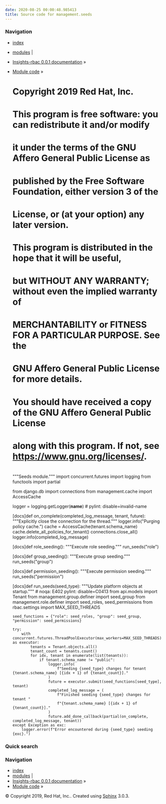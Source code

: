```yaml
---
date: 2020-08-25 00:00:48.985413
title: Source code for management.seeds
---
```

### Navigation

  - [index](../../../genindex/ "General Index")
  - [modules](../../../py-modindex/ "Python Module Index") |
  - [Insights-rbac 0.0.1 documentation](../../../index/) »
  - [Module code](../../index/) »


    #
    # Copyright 2019 Red Hat, Inc.
    #
    #    This program is free software: you can redistribute it and/or modify
    #    it under the terms of the GNU Affero General Public License as
    #    published by the Free Software Foundation, either version 3 of the
    #    License, or (at your option) any later version.
    #
    #    This program is distributed in the hope that it will be useful,
    #    but WITHOUT ANY WARRANTY; without even the implied warranty of
    #    MERCHANTABILITY or FITNESS FOR A PARTICULAR PURPOSE.  See the
    #    GNU Affero General Public License for more details.
    #
    #    You should have received a copy of the GNU Affero General Public License
    #    along with this program.  If not, see <https://www.gnu.org/licenses/>.
    #
    """Seeds module."""
    import concurrent.futures
    import logging
    from functools import partial
    
    from django.db import connections
    from management.cache import AccessCache
    
    logger = logging.getLogger(__name__)  # pylint: disable=invalid-name
    
    
    [docs]def on_complete(completed_log_message, tenant, future):
        """Explicitly close the connection for the thread."""
        logger.info("Purging policy cache.")
        cache = AccessCache(tenant.schema_name)
        cache.delete_all_policies_for_tenant()
        connections.close_all()
        logger.info(completed_log_message)
    
    
    [docs]def role_seeding():
        """Execute role seeding."""
        run_seeds("role")
    
    
    [docs]def group_seeding():
        """Execute group seeding."""
        run_seeds("group")
    
    
    [docs]def permission_seeding():
        """Execute permission seeding."""
        run_seeds("permission")
    
    
    [docs]def run_seeds(seed_type):
        """Update platform objects at startup."""
        # noqa: E402 pylint: disable=C0413
        from api.models import Tenant
        from management.group.definer import seed_group
        from management.role.definer import seed_roles, seed_permissions
        from rbac.settings import MAX_SEED_THREADS
    
        seed_functions = {"role": seed_roles, "group": seed_group, "permission": seed_permissions}
    
        try:
            with concurrent.futures.ThreadPoolExecutor(max_workers=MAX_SEED_THREADS) as executor:
                tenants = Tenant.objects.all()
                tenant_count = tenants.count()
                for idx, tenant in enumerate(list(tenants)):
                    if tenant.schema_name != "public":
                        logger.info(
                            f"Seeding {seed_type} changes for tenant {tenant.schema_name} [{idx + 1} of {tenant_count}]."
                        )
                        future = executor.submit(seed_functions[seed_type], tenant)
                        completed_log_message = (
                            f"Finished seeding {seed_type} changes for tenant "
                            f"{tenant.schema_name} [{idx + 1} of {tenant_count}]."
                        )
                        future.add_done_callback(partial(on_complete, completed_log_message, tenant))
        except Exception as exc:
            logger.error(f"Error encountered during {seed_type} seeding {exc}.")

### Quick search

### Navigation

  - [index](../../../genindex/ "General Index")
  - [modules](../../../py-modindex/ "Python Module Index") |
  - [Insights-rbac 0.0.1 documentation](../../../index/) »
  - [Module code](../../index/) »

© Copyright 2019, Red Hat, Inc.. Created using
[Sphinx](http://sphinx-doc.org/) 3.0.3.